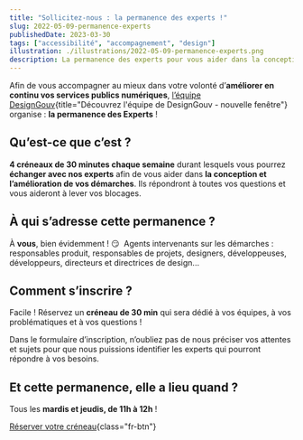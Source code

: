 ```yaml
---
title: "Sollicitez-nous : la permanence des experts !"
slug: 2022-05-09-permanence-experts
publishedDate: 2023-03-30
tags: ["accessibilité", "accompagnement", "design"]
illustration: ./illustrations/2022-05-09-permanence-experts.png
description: La permanence des experts pour vous aider dans la conception et l'amélioration de vos démarches.
---
```


Afin de vous accompagner au mieux dans votre volonté d’**améliorer en continu vos services publics numériques**, [l’équipe DesignGouv](/a-propos/){title="Découvrez l'équipe de DesignGouv - nouvelle fenêtre"} organise&nbsp;: **la permanence des Experts**&nbsp;!

## Qu’est-ce que c’est&nbsp;?

**4 créneaux de 30 minutes chaque semaine** durant lesquels vous pourrez **échanger avec nos experts** afin de vous aider dans **la conception et l’amélioration de vos démarches**. Ils répondront à toutes vos questions et vous aideront à lever vos blocages.

## À qui s’adresse cette permanence&nbsp;? 

À **vous**, bien évidemment ! 😏  Agents intervenants sur les démarches&nbsp;: responsables produit, responsables de projets, designers, développeuses, développeurs, directeurs et directrices de design... 

## Comment s’inscrire&nbsp;? 

Facile ! Réservez un **créneau de 30 min** qui sera dédié à vos équipes, à vos problématiques et à vos questions&nbsp;! 

Dans le formulaire d’inscription, n’oubliez pas de nous préciser vos attentes et sujets pour que nous puissions identifier les experts qui pourront répondre à vos besoins. 

## Et cette permanence, elle a lieu quand&nbsp;?

Tous les **mardis et jeudis, de 11h à 12h**&nbsp;! 

[Réserver votre créneau](https://calendly.com/designgouv/permanence-experts?month=2022-05){class="fr-btn"}